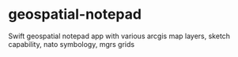 # geospatial-notepad
Swift geospatial notepad app with various arcgis map layers, sketch capability, nato symbology, mgrs grids

